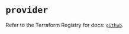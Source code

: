 # `provider`

Refer to the Terraform Registry for docs: [`github`](https://registry.terraform.io/providers/integrations/github/6.3.1/docs).
